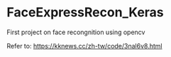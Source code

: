 # FaceExpressRecon_Keras

First project on face recongnition using opencv 

Refer to: https://kknews.cc/zh-tw/code/3nal6v8.html

